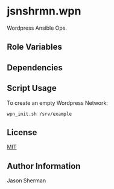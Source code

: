 jsnshrmn.wpn
=========

Wordpress Ansible Ops.

Role Variables
--------------

Dependencies
------------

Script Usage
----------------

To create an empty Wordpress Network:

```
wpn_init.sh /srv/example
```

License
-------

[MIT](https://github.com/jsnshrmn/ansible-role-wpn/blob/master/LICENSE)

Author Information
------------------

Jason Sherman
